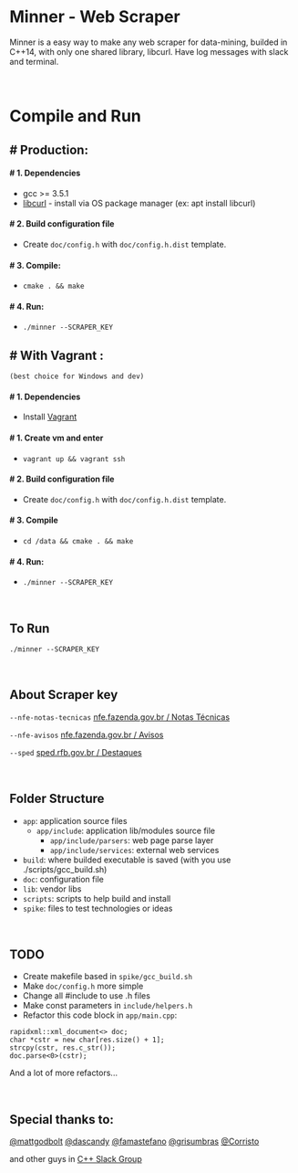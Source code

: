 # Minner - Web Scraper
Minner is a easy way to make any web scraper for data-mining, builded in C++14, with only one shared library, libcurl. Have log messages with slack and terminal.

<br>

# Compile and Run

## # Production:
#### # 1. Dependencies
* gcc >= 3.5.1
* [libcurl](https://curl.haxx.se/libcurl) - install via OS package manager (ex: apt install libcurl)

#### # 2. Build configuration file
* Create ```doc/config.h``` with ```doc/config.h.dist``` template.

#### # 3. Compile:
* `cmake . && make`

#### # 4. Run:
* `./minner --SCRAPER_KEY`



## # With Vagrant :
`(best choice for Windows and dev)`
#### # 1. Dependencies
* Install [Vagrant](https://www.vagrantup.com/downloads.html)

#### # 1. Create vm and enter
* `vagrant up && vagrant ssh`

#### # 2. Build configuration file
* Create ```doc/config.h``` with ```doc/config.h.dist``` template.

#### # 3. Compile
* `cd /data && cmake . && make`

#### # 4. Run:
* `./minner --SCRAPER_KEY`

<br>

## To Run
`./minner --SCRAPER_KEY`

<br>

## About Scraper key
`--nfe-notas-tecnicas` [nfe.fazenda.gov.br / Notas Técnicas](http://www.nfe.fazenda.gov.br/portal/listaConteudo.aspx?tipoConteudo=tW+YMyk/50s=)

`--nfe-avisos` [nfe.fazenda.gov.br / Avisos](http://www.nfe.fazenda.gov.br/portal/informe.aspx?ehCTG=false)

`--sped` [sped.rfb.gov.br / Destaques](http://sped.rfb.gov.br)

<br>

## Folder Structure
* `app`: application source files
  * `app/include`: application lib/modules source file
    * `app/include/parsers`: web page parse layer
    * `app/include/services`: external web services
* `build`: where builded executable is saved (with you use ./scripts/gcc_build.sh)
* `doc`: configuration file
* `lib`: vendor libs
* `scripts`: scripts to help build and install
* `spike`: files to test technologies or ideas

<br>

## TODO
* Create makefile based in `spike/gcc_build.sh`
* Make `doc/config.h` more simple
* Change all #include to use .h files
* Make const parameters in `include/helpers.h`
* Refactor this code block in `app/main.cpp`:
```
rapidxml::xml_document<> doc;
char *cstr = new char[res.size() + 1];
strcpy(cstr, res.c_str());
doc.parse<0>(cstr);
```
And a lot of more refactors...

<br>

## Special thanks to:
[@mattgodbolt](https://github.com/mattgodbolt)
[@dascandy](https://github.com/dascandy)
[@famastefano](https://github.com/famastefano)
[@grisumbras](https://github.com/grisumbras)
[@Corristo](https://github.com/Corristo)

and other guys in [C++ Slack Group](http://cpplang.diegostamigni.com/)
